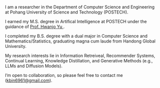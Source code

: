 I am a researcher in the Department of Computer Science and Engineering at Pohang University of Science and Technology (POSTECH).

I earned my M.S. degree in Artifical Intelligence at POSTECH under the guidance of <a href='https://sites.google.com/view/postechdi/home'> Prof. Hwanjo Yu </a>.

I completed my B.S. degree with a dual major in Computer Science and Mathematics/Statistics, graduating magna cum laude from Handong Global University.

My research interests lie in Information Retreiveal, Recommender Systems, Continual Learning, Knowledge Distillation, and Generative Methods (e.g., LLMs and Diffusion Models).

I’m open to collaboration, so please feel free to contact me (kbin6961@gmail.com).
